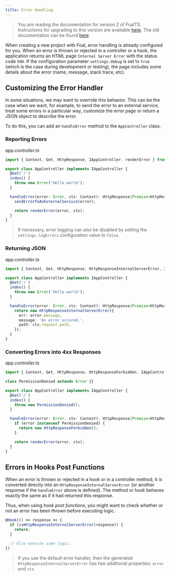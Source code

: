 ```yaml
---
title: Error Handling
---
```


> You are reading the documentation for version 2 of FoalTS. Instructions for upgrading to this version are available [here](../upgrade-to-v2/README.md). The old documentation can be found [here](https://github.com/FoalTS/foal/tree/v1.x/docs).

When creating a new project with Foal, error handling is already configured for you. When an error is thrown or rejected in a controller or a hook, the application returns an HTML page `Internal Server Error` with the status code `500`. If the configuration parameter `settings.debug` is set to `true` (which is the case during development or testing), the page includes some details about the error (name, message, stack trace, etc).

## Customizing the Error Handler

In some situations, we may want to override this behavior. This can be the case when we want, for example, to send the error to an external service, treat some errors in a particular way, customize the error page or return a JSON object to describe the error.

To do this, you can add an `handleError` method to the `AppController` class.

### Reporting Errors

*app.controller.ts*
```typescript
import { Context, Get, HttpResponse, IAppController, renderError } from '@foal/core';

export class AppController implements IAppController {
  @Get('/')
  index() {
    throw new Error('Hello world');
  }

  handleError(error: Error, ctx: Context): HttpResponse|Promise<HttpResponse> {
    sendErrorToAnExternalService(error);

    return renderError(error, ctx);
  }
}
```

> If necessary, error logging can also be disabled by setting the `settings.logErrors` configuration value to `false`.

### Returning JSON

*app.controller.ts*
```typescript
import { Context, Get, HttpResponse, HttpResponseInternalServerError, IAppController } from '@foal/core';

export class AppController implements IAppController {
  @Get('/')
  index() {
    throw new Error('Hello world');
  }

  handleError(error: Error, ctx: Context): HttpResponse|Promise<HttpResponse> {
    return new HttpResponseInternalServerError({
      err: error.message,
      message: 'An error occured.',
      path: ctx.request.path,
    });
  }
}
```

### Converting Errors into 4xx Responses

*app.controller.ts*
```typescript
import { Context, Get, HttpResponse, HttpResponseForbidden, IAppController, renderError } from '@foal/core';

class PermissionDenied extends Error {}

export class AppController implements IAppController {
  @Get('/')
  index() {
    throw new PermissionDenied();
  }

  handleError(error: Error, ctx: Context): HttpResponse|Promise<HttpResponse> {
    if (error instanceof PermissionDenied) {
      return new HttpResponseForbidden();
    }

    return renderError(error, ctx);
  }
}
```

## Errors in Hooks Post Functions

When an error is thrown or rejected in a hook or in a controller method, it is converted directly into an `HttpResponseInternalServerError` (or another response if the `handleError` above is defined). The method or hook behaves exactly the same as if it had returned this response.

Thus, when using *hook post functions*, you might want to check whether or not an error has been thrown before executing logic.

```typescript
@Hook(() => response => {
  if (isHttpResponseInternalServerError(response)) {
    return;
  }

  // Else execute some logic.
})
```

> If you use the default error handler, then the generated `HttpResponseInternalServerError` has two additional properties: `error` and `ctx`.